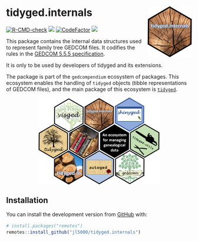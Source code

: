 
<!-- README.md is generated from README.Rmd. Please edit that file -->

# tidyged.internals <img src='man/figures/logo.png' align="right" height="138" />

<!-- badges: start -->

[![R-CMD-check](https://github.com/jl5000/tidyged.internals/workflows/R-CMD-check/badge.svg)](https://github.com/jl5000/tidyged.internals/actions)
[![](https://codecov.io/gh/jl5000/tidyged.internals/branch/main/graph/badge.svg)](https://codecov.io/gh/jl5000/tidyged.internals)
[![CodeFactor](https://www.codefactor.io/repository/github/jl5000/tidyged.internals/badge)](https://www.codefactor.io/repository/github/jl5000/tidyged.internals)
[![](https://img.shields.io/badge/lifecycle-experimental-orange.svg)](https://www.tidyverse.org/lifecycle/#experimental)
<!-- badges: end -->

This package contains the internal data structures used to represent
family tree GEDCOM files. It codifies the rules in the [GEDCOM 5.5.5
specification](https://www.gedcom.org/gedcom.html).

It is only to be used by developers of tidyged and its extensions.

The package is part of the `gedcompendium` ecosystem of packages. This
ecosystem enables the handling of `tidyged` objects (tibble
representations of GEDCOM files), and the main package of this ecosystem
is [`tidyged`](https://jl5000.github.io/tidyged/).

<img src="man/figures/allhex.png" width="65%" style="display: block; margin: auto;" />

## Installation

You can install the development version from
[GitHub](https://github.com/) with:

``` r
# install.packages("remotes")
remotes::install_github("jl5000/tidyged.internals")
```
